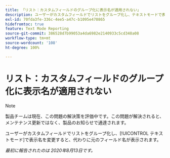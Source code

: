 ```yaml
---
title: 「リスト：カスタムフィールドのグループ化に表示名が適用されない」
description: ユーザーがカスタムフィールドでリストをグループ化し、テキストモードで表示名を変更すると、代わりに元のフィールド名が表示されます。
exl-id: 70fda3fe-336c-4ee5-a47c-b1095e470865
hidefromtoc: true
feature: Text Mode Reporting
source-git-commit: 386528d7b99053a4da6982e2140933c5cd348a08
workflow-type: tm+mt
source-wordcount: '108'
ht-degree: 100%

---
```


# リスト：カスタムフィールドのグループ化に表示名が適用されない

>[!NOTE]
>
>製品チームは現在、この問題の解決策を評価中です。この問題が解決されると、メンテナンス更新ではなく、製品のお知らせで通達されます。

ユーザーがカスタムフィールドでリストをグループ化し、[!UICONTROL テキストモード]で表示名を変更すると、代わりに元のフィールド名が表示されます。

_最初に報告されたのは 2020年8月13日です。_
